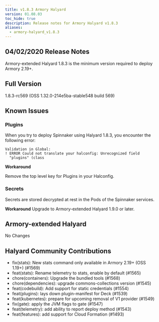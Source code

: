 ```yaml
---
title: v1.8.3 Armory Halyard
version: 01.08.03
toc_hide: true
description: Release notes for Armory Halyard v1.8.3
aliases:
  - armory-halyard_v1.8.3
---
```


## 04/02/2020 Release Notes

Armory-extended Halyard  1.8.3 is the minimum version required to deploy Armory 2.19+.

## Full Version
1.8.3-rc569 (OSS 1.32.0-214e5ba-stable548 build 569)

## Known Issues

### Plugins

When you try to deploy Spinnaker using Halyard 1.8.3, you encounter the following error:

```
Validation in Global:
! ERROR Could not translate your halconfig: Unrecognized field
  "plugins" (class
```

**Workaround**

Remove the top level key for Plugins in your Halconfig.

### Secrets

Secrets are stored decrypted at rest in the Pods of the Spinnaker services.

**Workaround**
Upgrade to Armory-extended Halyard 1.9.0 or later.


## Armory-extended Halyard
 No Changes

## Halyard Community Contributions
- fix(stats): New stats command only available in Armory 2.19+ (OSS 1.19+) (#1569)
- feat(stats): Rename telemetry to stats, enable by default (#1565)
- chore(containers): Upgrade the bundled tools (#1568)
- chore(dependencies): upgrade commons-collections  version (#1545)
- feat(codebuild): Add support for static credentials (#1554)
- feat(plugins): lays down plugin-manifest for Deck (#1539)
- feat(kubernetes): prepare for upcoming removal of V1 provider (#1549)
- fix(gate): apply the JVM flags to gate (#1547)
- feat(telemetry): add ability to report deploy method (#1543)
- feat(features): add support for Cloud Formation (#1493)
